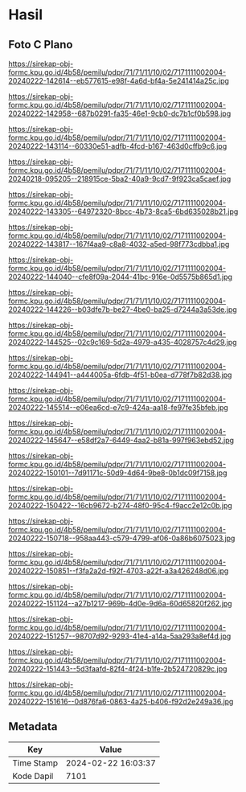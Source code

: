 # Hasil

## Foto C Plano

https://sirekap-obj-formc.kpu.go.id/4b58/pemilu/pdpr/71/71/11/10/02/7171111002004-20240222-142614--eb577615-e98f-4a6d-bf4a-5e241414a25c.jpg

https://sirekap-obj-formc.kpu.go.id/4b58/pemilu/pdpr/71/71/11/10/02/7171111002004-20240222-142958--687b0291-fa35-46e1-9cb0-dc7b1cf0b598.jpg

https://sirekap-obj-formc.kpu.go.id/4b58/pemilu/pdpr/71/71/11/10/02/7171111002004-20240222-143114--60330e51-adfb-4fcd-b167-463d0cffb9c6.jpg

https://sirekap-obj-formc.kpu.go.id/4b58/pemilu/pdpr/71/71/11/10/02/7171111002004-20240218-095205--218915ce-5ba2-40a9-9cd7-9f923ca5caef.jpg

https://sirekap-obj-formc.kpu.go.id/4b58/pemilu/pdpr/71/71/11/10/02/7171111002004-20240222-143305--64972320-8bcc-4b73-8ca5-6bd635028b21.jpg

https://sirekap-obj-formc.kpu.go.id/4b58/pemilu/pdpr/71/71/11/10/02/7171111002004-20240222-143817--167f4aa9-c8a8-4032-a5ed-98f773cdbba1.jpg

https://sirekap-obj-formc.kpu.go.id/4b58/pemilu/pdpr/71/71/11/10/02/7171111002004-20240222-144040--cfe8f09a-2044-41bc-916e-0d5575b865d1.jpg

https://sirekap-obj-formc.kpu.go.id/4b58/pemilu/pdpr/71/71/11/10/02/7171111002004-20240222-144226--b03dfe7b-be27-4be0-ba25-d7244a3a53de.jpg

https://sirekap-obj-formc.kpu.go.id/4b58/pemilu/pdpr/71/71/11/10/02/7171111002004-20240222-144525--02c9c169-5d2a-4979-a435-4028757c4d29.jpg

https://sirekap-obj-formc.kpu.go.id/4b58/pemilu/pdpr/71/71/11/10/02/7171111002004-20240222-144941--a444005a-6fdb-4f51-b0ea-d778f7b82d38.jpg

https://sirekap-obj-formc.kpu.go.id/4b58/pemilu/pdpr/71/71/11/10/02/7171111002004-20240222-145514--e06ea6cd-e7c9-424a-aa18-fe97fe35bfeb.jpg

https://sirekap-obj-formc.kpu.go.id/4b58/pemilu/pdpr/71/71/11/10/02/7171111002004-20240222-145647--e58df2a7-6449-4aa2-b81a-997f963ebd52.jpg

https://sirekap-obj-formc.kpu.go.id/4b58/pemilu/pdpr/71/71/11/10/02/7171111002004-20240222-150101--7d91171c-50d9-4d64-9be8-0b1dc09f7158.jpg

https://sirekap-obj-formc.kpu.go.id/4b58/pemilu/pdpr/71/71/11/10/02/7171111002004-20240222-150422--16cb9672-b274-48f0-95c4-f9acc2e12c0b.jpg

https://sirekap-obj-formc.kpu.go.id/4b58/pemilu/pdpr/71/71/11/10/02/7171111002004-20240222-150718--958aa443-c579-4799-af06-0a86b6075023.jpg

https://sirekap-obj-formc.kpu.go.id/4b58/pemilu/pdpr/71/71/11/10/02/7171111002004-20240222-150851--f3fa2a2d-f92f-4703-a22f-a3a426248d06.jpg

https://sirekap-obj-formc.kpu.go.id/4b58/pemilu/pdpr/71/71/11/10/02/7171111002004-20240222-151124--a27b1217-969b-4d0e-9d6a-60d65820f262.jpg

https://sirekap-obj-formc.kpu.go.id/4b58/pemilu/pdpr/71/71/11/10/02/7171111002004-20240222-151257--98707d92-9293-41e4-a14a-5aa293a8ef4d.jpg

https://sirekap-obj-formc.kpu.go.id/4b58/pemilu/pdpr/71/71/11/10/02/7171111002004-20240222-151443--5d3faafd-82f4-4f24-b1fe-2b524720829c.jpg

https://sirekap-obj-formc.kpu.go.id/4b58/pemilu/pdpr/71/71/11/10/02/7171111002004-20240222-151616--0d876fa6-0863-4a25-b406-f92d2e249a36.jpg


## Metadata

| Key        | Value               |
| ---------- | ------------------- |
| Time Stamp | 2024-02-22 16:03:37 |
| Kode Dapil | 7101                |



